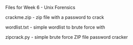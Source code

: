 Files for Week 6 - Unix Forensics

crackme.zip - zip file with a password to crack

wordlist.txt - simple wordlist to brute force with

zipcrack.py - simple brute force ZIP file password cracker
